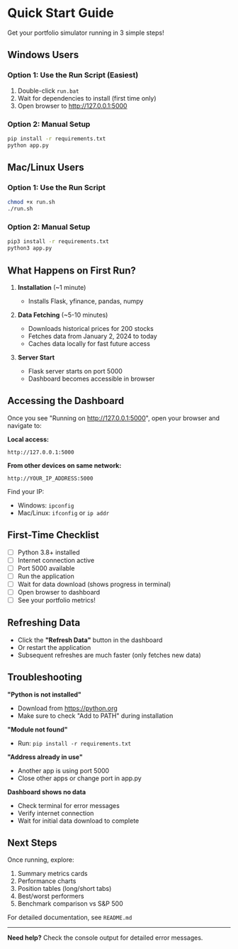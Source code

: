 # Quick Start Guide

Get your portfolio simulator running in 3 simple steps!

## Windows Users

### Option 1: Use the Run Script (Easiest)
1. Double-click `run.bat`
2. Wait for dependencies to install (first time only)
3. Open browser to http://127.0.0.1:5000

### Option 2: Manual Setup
```cmd
pip install -r requirements.txt
python app.py
```

## Mac/Linux Users

### Option 1: Use the Run Script
```bash
chmod +x run.sh
./run.sh
```

### Option 2: Manual Setup
```bash
pip3 install -r requirements.txt
python3 app.py
```

## What Happens on First Run?

1. **Installation** (~1 minute)
   - Installs Flask, yfinance, pandas, numpy

2. **Data Fetching** (~5-10 minutes)
   - Downloads historical prices for 200 stocks
   - Fetches data from January 2, 2024 to today
   - Caches data locally for fast future access

3. **Server Start**
   - Flask server starts on port 5000
   - Dashboard becomes accessible in browser

## Accessing the Dashboard

Once you see "Running on http://127.0.0.1:5000", open your browser and navigate to:

**Local access:**
```
http://127.0.0.1:5000
```

**From other devices on same network:**
```
http://YOUR_IP_ADDRESS:5000
```

Find your IP:
- Windows: `ipconfig`
- Mac/Linux: `ifconfig` or `ip addr`

## First-Time Checklist

- [ ] Python 3.8+ installed
- [ ] Internet connection active
- [ ] Port 5000 available
- [ ] Run the application
- [ ] Wait for data download (shows progress in terminal)
- [ ] Open browser to dashboard
- [ ] See your portfolio metrics!

## Refreshing Data

- Click the **"Refresh Data"** button in the dashboard
- Or restart the application
- Subsequent refreshes are much faster (only fetches new data)

## Troubleshooting

**"Python is not installed"**
- Download from https://python.org
- Make sure to check "Add to PATH" during installation

**"Module not found"**
- Run: `pip install -r requirements.txt`

**"Address already in use"**
- Another app is using port 5000
- Close other apps or change port in app.py

**Dashboard shows no data**
- Check terminal for error messages
- Verify internet connection
- Wait for initial data download to complete

## Next Steps

Once running, explore:
1. Summary metrics cards
2. Performance charts
3. Position tables (long/short tabs)
4. Best/worst performers
5. Benchmark comparison vs S&P 500

For detailed documentation, see `README.md`

---

**Need help?** Check the console output for detailed error messages.
